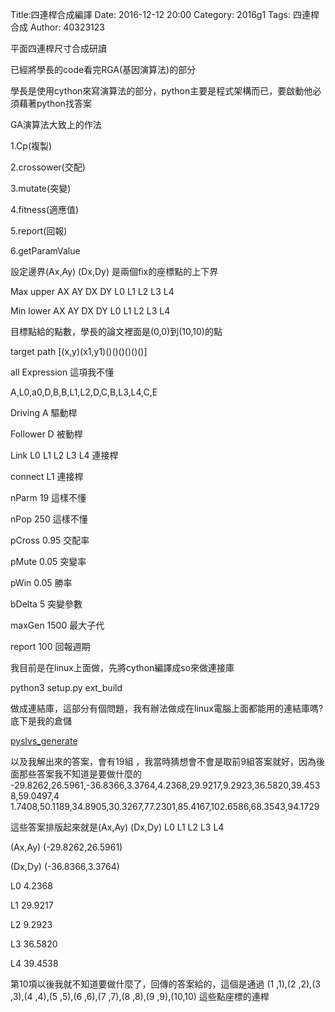 Title:四連桿合成編譯
Date: 2016-12-12 20:00
Category: 2016g1
Tags: 四連桿合成
Author: 40323123


平面四連桿尺寸合成研讀

<!-- PELICAN_END_SUMMARY -->

已經將學長的code看完RGA(基因演算法)的部分

學長是使用cython來寫演算法的部分，python主要是程式架構而已，要啟動他必須藉著python找答案

GA演算法大致上的作法

1.Cp(複製)

2.crossower(交配)

3.mutate(突變)

4.fitness(適應值)

5.report(回報)

6.getParamValue

設定邊界(Ax,Ay) (Dx,Dy) 是兩個fix的座標點的上下界

Max upper AX AY DX DY L0 L1 L2 L3 L4
 
Min lower AX AY DX DY L0 L1 L2 L3 L4

目標點給的點數，學長的論文裡面是(0,0)到(10,10)的點

target path [(x,y)(x1,y1)()()()()()()]

all Expression 這項我不懂

A,L0,a0,D,B,B,L1,L2,D,C,B,L3,L4,C,E

Driving  A 驅動桿

Follower D 被動桿

Link L0 L1 L2 L3 L4 連接桿

connect  L1 連接桿

nParm 19 這樣不懂

nPop 250  這樣不懂

pCross 0.95 交配率

pMute 0.05 突變率

pWin 0.05  勝率

bDelta 5  突變參數

maxGen 1500  最大子代

report 100  回報週期

我目前是在linux上面做，先將cython編譯成so來做連接庫

python3 setup.py ext_build 

做成連結庫，這部分有個問題，我有辦法做成在linux電腦上面都能用的連結庫嗎?
底下是我的倉儲

[pyslvs_generate](https://github.com/smpss91341/pyslvs_generate/blob/master)

以及我解出來的答案，會有19組 ，我當時猜想會不會是取前9組答案就好，因為後面那些答案我不知道是要做什麼的
-29.8262,26.5961,-36.8366,3.3764,4.2368,29.9217,9.2923,36.5820,39.4538,59.0497,4                                                                                                                     1.7408,50.1189,34.8905,30.3267,77.2301,85.4167,102.6586,68.3543,94.1729

這些答案排版起來就是(Ax,Ay) (Dx,Dy) L0 L1 L2 L3 L4

(Ax,Ay)  (-29.8262,26.5961)

(Dx,Dy)  (-36.8366,3.3764)

L0   4.2368

L1  29.9217

L2  9.2923

L3  36.5820

L4  39.4538

第10項以後我就不知道要做什麼了，回傳的答案給的，這個是通過
(1 ,1),(2 ,2),(3 ,3),(4 ,4),(5 ,5),(6 ,6),(7 ,7),(8 ,8),(9 ,9),(10,10) 這些點座標的連桿


